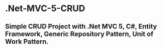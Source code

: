 # .Net-MVC-5-CRUD
## Simple CRUD Project with .Net MVC 5, C#, Entity Framework, Generic Repository Pattern, Unit of Work Pattern.
